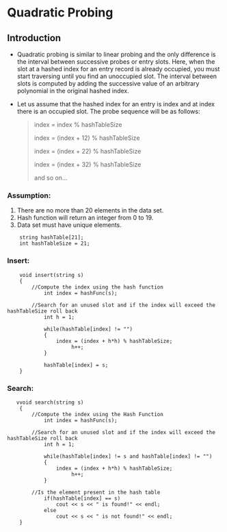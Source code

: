 # Quadratic Probing

## Introduction

- Quadratic probing is similar to linear probing and the only difference is the interval between successive probes or entry slots. Here, when the slot at a hashed index for an entry record is already occupied, you must start traversing until you find an unoccupied slot. The interval between slots is computed by adding the successive value of an arbitrary polynomial in the original hashed index.

- Let us assume that the hashed index for an entry is index and at index there is an occupied slot. The probe sequence will be as follows:
    
    > index = index % hashTableSize
    >
    > index = (index + 12) % hashTableSize
    > 
    > index = (index + 22) % hashTableSize
    > 
    > index = (index + 32) % hashTableSize
    > 
    > and so on…


### Assumption:

1. There are no more than 20 elements in the data set.
2. Hash function will return an integer from 0 to 19.
3. Data set must have unique elements.

```
    string hashTable[21];
    int hashTableSize = 21;
```

### Insert:
```
    void insert(string s)
    {
        //Compute the index using the hash function
            int index = hashFunc(s);
        
        //Search for an unused slot and if the index will exceed the hashTableSize roll back
            int h = 1;
        
            while(hashTable[index] != "")
            {
                index = (index + h*h) % hashTableSize;
                     h++;
            }
            
            hashTable[index] = s;
    }
```

### Search:
```
   vvoid search(string s)
    {
        //Compute the index using the Hash Function
            int index = hashFunc(s);
        
        //Search for an unused slot and if the index will exceed the hashTableSize roll back
            int h = 1;
        
            while(hashTable[index] != s and hashTable[index] != "")
            {
                index = (index + h*h) % hashTableSize;
                     h++;
            }
        
        //Is the element present in the hash table
            if(hashTable[index] == s)
                cout << s << " is found!" << endl;
            else
                cout << s << " is not found!" << endl;
    }
```
